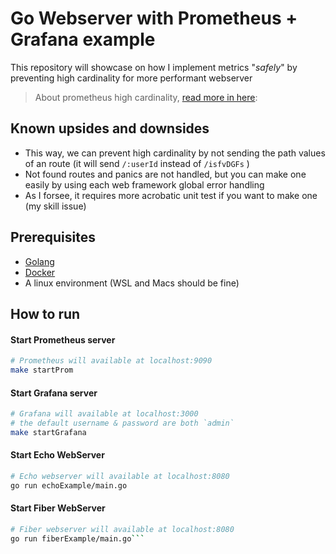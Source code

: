 # Go Webserver with Prometheus + Grafana example

This repository will showcase on how I implement metrics "*safely*" by preventing high cardinality for more performant webserver

>About prometheus high cardinality, [read more in here](https://grafana.com/blog/2022/10/20/how-to-manage-high-cardinality-metrics-in-prometheus-and-kubernetes/):

## Known upsides and downsides
- This way, we can prevent high cardinality by not sending the path values of an route (it will send `/:userId` instead of `/isfvDGFs` )
- Not found routes and panics are not handled, but you can make one easily by using each web framework global error handling
- As I forsee, it requires more acrobatic unit test if you want to make one (my skill issue)

## Prerequisites
- [Golang](https://go.dev/doc/install)
- [Docker](https://docs.docker.com/engine/install/)
- A linux environment (WSL and Macs should be fine)

## How to run
#### Start Prometheus server
```bash
# Prometheus will available at localhost:9090
make startProm
```


#### Start Grafana server
```bash
# Grafana will available at localhost:3000
# the default username & password are both `admin`
make startGrafana
```


#### Start Echo WebServer
```bash
# Echo webserver will available at localhost:8080
go run echoExample/main.go
```
#### Start Fiber WebServer
```bash
# Fiber webserver will available at localhost:8080
go run fiberExample/main.go```